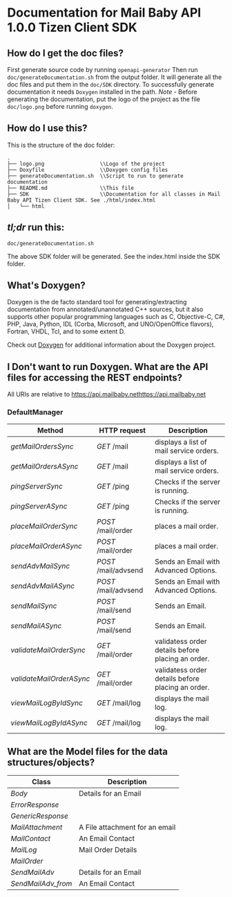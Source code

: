 # Documentation for Mail Baby API 1.0.0 Tizen Client SDK

## How do I get the doc files?
First generate source code by running `openapi-generator`
Then run `doc/generateDocumentation.sh` from the output folder. It will generate all the doc files and put them in the `doc/SDK` directory.
To successfully generate documentation it needs `Doxygen` installed in the path.
*Note* - Before generating the documentation, put the logo of the project as the file `doc/logo.png` before running `doxygen`.


## How do I use this?
This is the structure of the doc folder:

```
.
├── logo.png                  \\Logo of the project
├── Doxyfile                  \\Doxygen config files
├── generateDocumentation.sh  \\Script to run to generate documentation
├── README.md                 \\This file
├── SDK                       \\Documentation for all classes in Mail Baby API Tizen Client SDK. See ./html/index.html
│   └── html

```

## *tl;dr* run this:

```
doc/generateDocumentation.sh
```

The above SDK folder will be generated. See the index.html inside the SDK folder.


## What's Doxygen?
Doxygen is the de facto standard tool for generating/extracting documentation from annotated/unannotated C++ sources, but it also supports other popular programming languages such as C, Objective-C, C#, PHP, Java, Python, IDL (Corba, Microsoft, and UNO/OpenOffice flavors), Fortran, VHDL, Tcl, and to some extent D.

Check out [Doxygen](https://www.doxygen.org/) for additional information about the Doxygen project.

## I Don't want to run Doxygen. What are the API files for accessing the REST endpoints?
All URIs are relative to https://api.mailbaby.nethttps://api.mailbaby.net


### DefaultManager
Method | HTTP request | Description
------------- | ------------- | -------------
*getMailOrdersSync* | *GET* /mail | displays a list of mail service orders.
*getMailOrdersASync* | *GET* /mail | displays a list of mail service orders.
*pingServerSync* | *GET* /ping | Checks if the server is running.
*pingServerASync* | *GET* /ping | Checks if the server is running.
*placeMailOrderSync* | *POST* /mail/order | places a mail order.
*placeMailOrderASync* | *POST* /mail/order | places a mail order.
*sendAdvMailSync* | *POST* /mail/advsend | Sends an Email with Advanced Options.
*sendAdvMailASync* | *POST* /mail/advsend | Sends an Email with Advanced Options.
*sendMailSync* | *POST* /mail/send | Sends an Email.
*sendMailASync* | *POST* /mail/send | Sends an Email.
*validateMailOrderSync* | *GET* /mail/order | validatess order details before placing an order.
*validateMailOrderASync* | *GET* /mail/order | validatess order details before placing an order.
*viewMailLogByIdSync* | *GET* /mail/log | displays the mail log.
*viewMailLogByIdASync* | *GET* /mail/log | displays the mail log.


## What are the Model files for the data structures/objects?
Class | Description
------------- | -------------
 *Body* | Details for an Email
 *ErrorResponse* | 
 *GenericResponse* | 
 *MailAttachment* | A File attachment for an email
 *MailContact* | An Email Contact
 *MailLog* | Mail Order Details
 *MailOrder* | 
 *SendMailAdv* | Details for an Email
 *SendMailAdv_from* | An Email Contact

